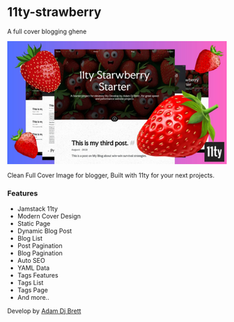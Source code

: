 # 11ty-strawberry

A full cover blogging ghene

![11ty Starwberry](mockup.jpg)

Clean Full Cover Image for blogger, Built with 11ty for your next projects.

### Features

+ Jamstack 11ty
+ Modern Cover Design
+ Static Page
+ Dynamic Blog Post
+ Blog List
+ Post Pagination
+ Blog Pagination
+ Auto SEO
+ YAML Data
+ Tags Features
+ Tags List
+ Tags Page
+ And more..

Develop by [Adam Dj Brett](http://adamdjbrett.com)

